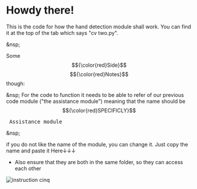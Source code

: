 # Howdy there!
This is the code for how the hand detection module shall work. You can find it at the top of the tab which says "cv two.py".

&nsp;

Some $${\color{red}Side}$$ $${\color{red}Notes}$$ though:

&nsp;
For the code to function it needs to be able to refer of our previous code module ("the assistance module") meaning that the name should be $${\color{red}SPECIFICLY}$$ 

<pre> Assistance_module </pre>

&nsp; 

if you do not like the name of the module, you can change it. Just copy the name and paste it Here↓↓↓ 



- Also ensure that they are both in the same folder, so they can access each other

![instruction cinq](https://github.com/user-attachments/assets/e11af262-effd-4237-ae71-b5353027a7a3)


